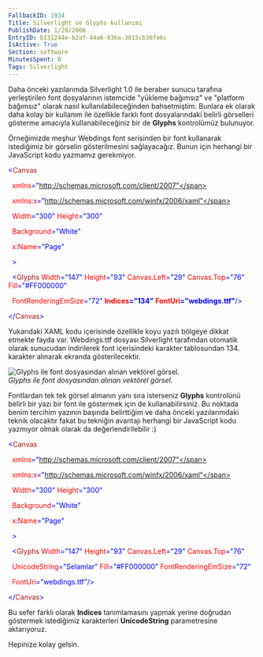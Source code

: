 ```yaml
---
FallbackID: 1934
Title: Silverlight ve Glyphs kullanımı
PublishDate: 1/29/2008
EntryID: b131244e-b2af-44a6-836a-3815cb36fe6c
IsActive: True
Section: software
MinutesSpent: 0
Tags: Silverlight
---
```

Daha önceki yazılarımda Silverlight 1.0 ile beraber sunucu tarafına
yerleştirilen font dosyalarının istemcide "yükleme bağımsız" ve
"platform bağımsız" olarak nasıl kullanılabileceğinden bahsetmiştim.
Bunlara ek olarak daha kolay bir kullanım ile özellikle farklı font
dosyalarındaki belirli görselleri gösterme amacıyla kullanabileceğiniz
bir de **Glyphs** kontrolümüz bulunuyor.

Örneğimizde meşhur Webdings font serisinden bir font kullanarak
istediğimiz bir görselin gösterilmesini sağlayacağız. Bunun için
herhangi bir JavaScript kodu yazmamız gerekmiyor.

<span style="color: blue;">\<</span><span
style="color: #a31515;">Canvas</span>

<span style="color: red;">  xmlns</span><span
style="color: blue;">="http://schemas.microsoft.com/client/2007"</span>

<span style="color: red;">  xmlns</span><span
style="color: blue;">:</span><span style="color: red;">x</span><span
style="color: blue;">="http://schemas.microsoft.com/winfx/2006/xaml"</span>

<span style="color: red;">  Width</span><span
style="color: blue;">="300"</span><span style="color: red;">
Height</span><span style="color: blue;">="300"</span>

<span style="color: red;">  Background</span><span
style="color: blue;">="White"</span>

<span style="color: red;">  x</span><span
style="color: blue;">:</span><span style="color: red;">Name</span><span
style="color: blue;">="Page"</span>

<span style="color: blue;">  \></span>

<span style="color: #a31515;">  </span><span
style="color: blue;">\<</span><span
style="color: #a31515;">Glyphs</span><span style="color: red;">
Width</span><span style="color: blue;">="147"</span><span
style="color: red;"> Height</span><span
style="color: blue;">="93"</span><span style="color: red;">
Canvas.Left</span><span style="color: blue;">="29"</span><span
style="color: red;"> Canvas.Top</span><span
style="color: blue;">="76"</span><span style="color: red;">
Fill</span><span style="color: blue;">="\#FF000000"</span>

<span style="color: red;">  FontRenderingEmSize</span><span
style="color: blue;">="72"</span><span style="color: red;">
**Indices**</span><span style="color: blue;">**="134"**</span><span
style="color: red;"> **FontUri**</span><span
style="color: blue;">**="webdings.ttf"**/\></span>

<span style="color: blue;">\</</span><span
style="color: #a31515;">Canvas</span><span
style="color: blue;">\></span>

Yukarıdaki XAML kodu içerisinde özellikle koyu yazılı bölgeye dikkat
etmekte fayda var. Webdings.ttf dosyası Silverlight tarafından otomatik
olarak sunucudan indirilerek font içerisindeki karakter tablosundan 134.
karakter alınarak ekranda gösterilecektir.

![Glyphs ile font dosyasından alınan vektörel
görsel.](http://cdn.daron.yondem.com/assets/1934/28012008_1.png)\
*Glyphs ile font dosyasından alınan vektörel görsel.*

Fontlardan tek tek görsel almanın yanı sıra isterseniz **Glyphs**
kontrolünü belirli bir yazı bir font ile göstermek için de
kullanabilirsiniz. Bu noktada benim tercihim yazının başında belirttiğim
ve daha önceki yazılarımdaki teknik olacaktır fakat bu tekniğin avantajı
herhangi bir JavaScript kodu yazmıyor olmak olarak da
değerlendirilebilir :)

<span style="color: blue;">\<</span><span
style="color: #a31515;">Canvas</span>

<span style="color: red;">  xmlns</span><span
style="color: blue;">="http://schemas.microsoft.com/client/2007"</span>

<span style="color: red;">  xmlns</span><span
style="color: blue;">:</span><span style="color: red;">x</span><span
style="color: blue;">="http://schemas.microsoft.com/winfx/2006/xaml"</span>

<span style="color: red;">  Width</span><span
style="color: blue;">="300"</span><span style="color: red;">
Height</span><span style="color: blue;">="300"</span>

<span style="color: red;">  Background</span><span
style="color: blue;">="White"</span>

<span style="color: red;">  x</span><span
style="color: blue;">:</span><span style="color: red;">Name</span><span
style="color: blue;">="Page"</span>

<span style="color: blue;">  \></span>

<span style="color: #a31515;">  </span><span
style="color: blue;">\<</span><span
style="color: #a31515;">Glyphs</span><span style="color: red;">
Width</span><span style="color: blue;">="147"</span><span
style="color: red;"> Height</span><span
style="color: blue;">="93"</span><span style="color: red;">
Canvas.Left</span><span style="color: blue;">="29"</span><span
style="color: red;"> Canvas.Top</span><span
style="color: blue;">="76"</span>

<span style="color: red;">  UnicodeString</span><span
style="color: blue;">="Selamlar"</span><span style="color: red;">
Fill</span><span style="color: blue;">="\#FF000000"</span><span
style="color: red;"> FontRenderingEmSize</span><span
style="color: blue;">="72"</span>

<span style="color: red;">  FontUri</span><span
style="color: blue;">="webdings.ttf"/\></span>

<span style="color: blue;">\</</span><span
style="color: #a31515;">Canvas</span><span
style="color: blue;">\></span>

Bu sefer farklı olarak **Indices** tanımlamasını yapmak yerine doğrudan
göstermek istediğimiz karakterleri **UnicodeString** parametresine
aktarıyoruz.

Hepinize kolay gelsin.


